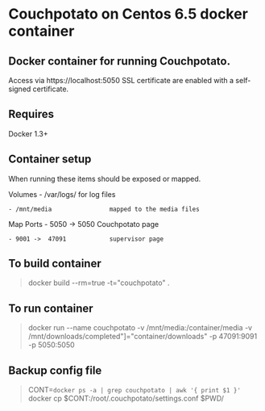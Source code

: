 # Couchpotato on Centos 6.5 docker container

## Docker container for running Couchpotato.
  
  Access via https://localhost:5050
  SSL certificate are enabled with a self-signed certificate.

## Requires 
  Docker 1.3+

## Container setup

  When running these items should be exposed or mapped.
  
  Volumes
    - /var/logs/                for log files
  
    - /mnt/media                mapped to the media files

  Map Ports
    - 5050 ->  5050             Couchpotato page
  
    - 9001 ->  47091            supervisor page

## To build container

  > docker build --rm=true -t="couchpotato" .

## To run container

  > docker run --name couchpotato -v  /mnt/media:/container/media -v /mnt/downloads/completed"]="container/downloads"  -p 47091:9091 -p 5050:5050

## Backup config file

  > CONT=`docker ps -a | grep couchpotato | awk '{ print $1 }'`
  > docker cp $CONT:/root/.couchpotato/settings.conf $PWD/